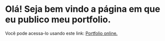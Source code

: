# Olá! Seja bem vindo a página em que eu publico meu portfolio.
Você pode acessa-lo usando este link: <a href=https://mlopesoliveira.github.io/Portfolio/>Portfolio online.</a>
